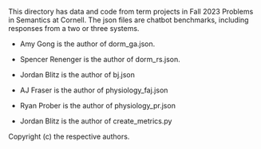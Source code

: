 This directory has data and code from term projects in Fall 2023 Problems in Semantics at Cornell.
The json files are chatbot benchmarks, including responses from a two or three systems.

* Amy Gong is the author of dorm_ga.json.

* Spencer Renenger is the author of dorm_rs.json.

* Jordan Blitz is the author of bj.json

* AJ Fraser is the author of physiology_faj.json

* Ryan Prober is the author of physiology_pr.json

* Jordan Blitz is the author of create_metrics.py

Copyright (c) the respective authors.